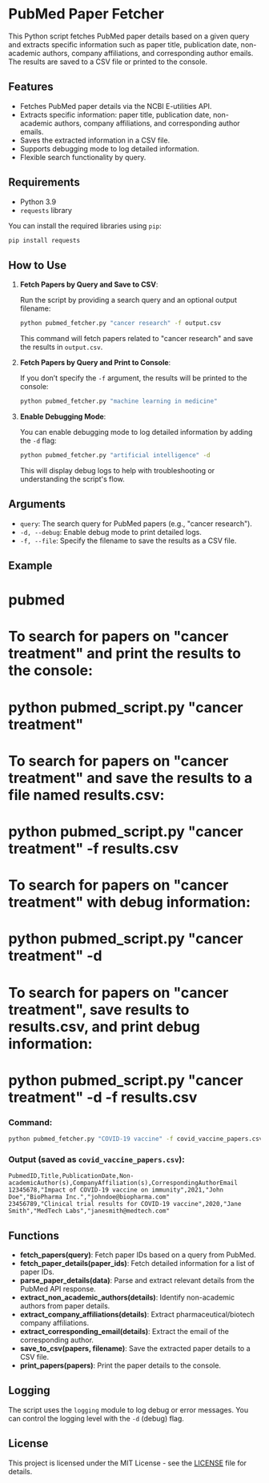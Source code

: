 
# PubMed Paper Fetcher

This Python script fetches PubMed paper details based on a given query and extracts specific information such as paper title, publication date, non-academic authors, company affiliations, and corresponding author emails. The results are saved to a CSV file or printed to the console.

## Features

- Fetches PubMed paper details via the NCBI E-utilities API.
- Extracts specific information: paper title, publication date, non-academic authors, company affiliations, and corresponding author emails.
- Saves the extracted information in a CSV file.
- Supports debugging mode to log detailed information.
- Flexible search functionality by query.

## Requirements

- Python 3.9
- `requests` library

You can install the required libraries using `pip`:

```bash
pip install requests
```

## How to Use

1. **Fetch Papers by Query and Save to CSV**:
   
   Run the script by providing a search query and an optional output filename:

   ```bash
   python pubmed_fetcher.py "cancer research" -f output.csv
   ```

   This command will fetch papers related to "cancer research" and save the results in `output.csv`.

2. **Fetch Papers by Query and Print to Console**:

   If you don’t specify the `-f` argument, the results will be printed to the console:

   ```bash
   python pubmed_fetcher.py "machine learning in medicine"
   ```

3. **Enable Debugging Mode**:

   You can enable debugging mode to log detailed information by adding the `-d` flag:

   ```bash
   python pubmed_fetcher.py "artificial intelligence" -d
   ```

   This will display debug logs to help with troubleshooting or understanding the script's flow.

## Arguments

- `query`: The search query for PubMed papers (e.g., "cancer research").
- `-d, --debug`: Enable debug mode to print detailed logs.
- `-f, --file`: Specify the filename to save the results as a CSV file.

## Example

# pubmed
# To search for papers on "cancer treatment" and print the results to the console:
# python pubmed_script.py "cancer treatment"

# To search for papers on "cancer treatment" and save the results to a file named results.csv:
# python pubmed_script.py "cancer treatment" -f results.csv

# To search for papers on "cancer treatment" with debug information:
# python pubmed_script.py "cancer treatment" -d


# To search for papers on "cancer treatment", save results to results.csv, and print debug information:
# python pubmed_script.py "cancer treatment" -d -f results.csv



### Command:
```bash
python pubmed_fetcher.py "COVID-19 vaccine" -f covid_vaccine_papers.csv
```

### Output (saved as `covid_vaccine_papers.csv`):

```csv
PubmedID,Title,PublicationDate,Non-academicAuthor(s),CompanyAffiliation(s),CorrespondingAuthorEmail
12345678,"Impact of COVID-19 vaccine on immunity",2021,"John Doe","BioPharma Inc.","johndoe@biopharma.com"
23456789,"Clinical trial results for COVID-19 vaccine",2020,"Jane Smith","MedTech Labs","janesmith@medtech.com"
```

## Functions

- **fetch_papers(query)**: Fetch paper IDs based on a query from PubMed.
- **fetch_paper_details(paper_ids)**: Fetch detailed information for a list of paper IDs.
- **parse_paper_details(data)**: Parse and extract relevant details from the PubMed API response.
- **extract_non_academic_authors(details)**: Identify non-academic authors from paper details.
- **extract_company_affiliations(details)**: Extract pharmaceutical/biotech company affiliations.
- **extract_corresponding_email(details)**: Extract the email of the corresponding author.
- **save_to_csv(papers, filename)**: Save the extracted paper details to a CSV file.
- **print_papers(papers)**: Print the paper details to the console.

## Logging

The script uses the `logging` module to log debug or error messages. You can control the logging level with the `-d` (debug) flag.

## License

This project is licensed under the MIT License - see the [LICENSE](LICENSE) file for details.
